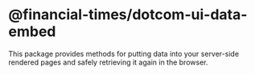 # @financial-times/dotcom-ui-data-embed

This package provides methods for putting data into your server-side rendered pages and safely retrieving it again in the browser.